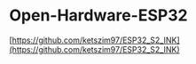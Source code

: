 # Open-Hardware-ESP32
[https://github.com/ketszim97/ESP32_S2_INK](https://github.com/ketszim97/ESP32_S2_INK)
